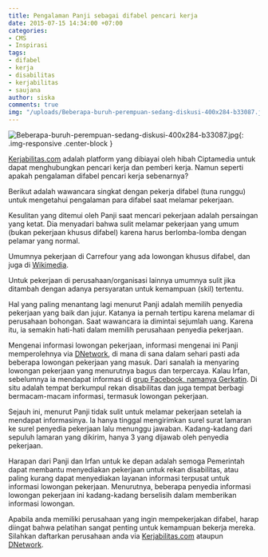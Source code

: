 ```yaml
---
title: Pengalaman Panji sebagai difabel pencari kerja
date: 2015-07-15 14:34:00 +07:00
categories:
- CMS
- Inspirasi
tags:
- difabel
- kerja
- disabilitas
- kerjabilitas
- saujana
author: siska
comments: true
img: "/uploads/Beberapa-buruh-perempuan-sedang-diskusi-400x284-b33087.jpg"
---
```


![Beberapa-buruh-perempuan-sedang-diskusi-400x284-b33087.jpg](/uploads/Beberapa-buruh-perempuan-sedang-diskusi-400x284-b33087.jpg){: .img-responsive .center-block }

[Kerjabilitas.com](http://ciptamedia.org/hibah/061-mitra-kerja-penyandang-disabilitas-2/) adalah platform yang dibiayai oleh hibah Ciptamedia untuk dapat menghubungkan pencari kerja dan pemberi kerja. Namun seperti apakah pengalaman difabel pencari kerja sebenarnya?

Berikut adalah wawancara singkat dengan pekerja difabel (tuna runggu) untuk mengetahui pengalaman para difabel saat melamar pekerjaan.

Kesulitan yang ditemui oleh Panji saat mencari pekerjaan adalah persaingan yang ketat. Dia menyadari bahwa sulit melamar pekerjaan yang umum (bukan pekerjaan khusus difabel) karena harus berlomba-lomba dengan pelamar yang normal.

Umumnya pekerjaan di Carrefour yang ada lowongan khusus difabel, dan juga di [Wikimedia](http://www.wikimedia.or.id/wiki/Lowongan_Khusus_Difabel_untuk_Asisten_Teknis_Pemindaian).

Untuk pekerjaan di perusahaan/organisasi lainnya umumnya sulit jika ditambah dengan adanya persyaratan untuk kemampuan (skil) tertentu.

Hal yang paling menantang lagi menurut Panji adalah memilih penyedia pekerjaan yang baik dan jujur. Katanya ia pernah tertipu karena melamar di perusahaan bohongan. Saat wawancara ia dimintai sejumlah uang. Karena itu, ia semakin hati-hati dalam memilih perusahaan penyedia pekerjaan.

Mengenai informasi lowongan pekerjaan, informasi mengenai ini Panji memperolehnya via [DNetwork](http://www.dnetwork.net/testimonies/), di mana di sana dalam sehari pasti ada beberapa lowongan pekerjaan yang masuk. Dari sanalah ia menyaring lowongan pekerjaan yang menurutnya bagus dan terpercaya. Kalau Irfan, sebelumnya ia mendapat informasi di [grup Facebook, namanya Gerkatin](https://www.facebook.com/pages/DPD-GERKATIN-DKI-JAKARTA/102868859800434). Di situ adalah tempat berkumpul rekan disabilitas dan juga tempat berbagi bermacam-macam informasi, termasuk lowongan pekerjaan.

Sejauh ini, menurut Panji tidak sulit untuk melamar pekerjaan setelah ia mendapat informasinya. Ia hanya tinggal mengirimkan surel surat lamaran ke surel penyedia pekerjaan lalu menunggu jawaban. Kadang-kadang dari sepuluh lamaran yang dikirim, hanya 3 yang dijawab oleh penyedia pekerjaan.

Harapan dari Panji dan Irfan untuk ke depan adalah semoga Pemerintah dapat membantu menyediakan pekerjaan untuk rekan disabilitas, atau paling kurang dapat menyediakan layanan informasi terpusat untuk informasi lowongan pekerjaan. Menurutnya, beberapa penyedia informasi lowongan pekerjaan ini kadang-kadang berselisih dalam memberikan informasi lowongan.

Apabila anda memiliki perusahaan yang ingin mempekerjakan difabel, harap diingat bahwa pelatihan sangat penting untuk kemampuan bekerja mereka. Silahkan daftarkan perusahaan anda via [Kerjabilitas.com](http://ciptamedia.org/hibah/061-mitra-kerja-penyandang-disabilitas-2/) ataupun [DNetwork](http://www.dnetwork.net/testimonies/).